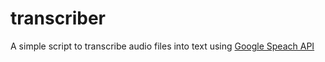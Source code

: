 # transcriber
A simple script to transcribe audio files into text using [Google Speach API](https://cloud.google.com/speech/)
